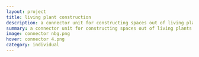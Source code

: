 ```yaml
---
layout: project
title: living plant construction
description: a connector unit for constructing spaces out of living plants using grafting
summary: a connector unit for constructing spaces out of living plants using grafting
image: connector nbg.png
hover: connector 4.png
category: individual
---
```

